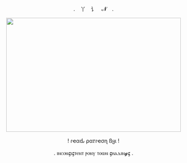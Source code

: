 <p align="center"> . 丫 讠 𝓝 .

<p align="center">
  <img width="460" height="300" src="https://i.pinimg.com/originals/2e/db/a4/2edba48745736beae36a6b90a77df47e.gif">
</p>
<p align="center"> ! ɾҽαԃ ρα𝜏ɾҽσɳ ßყι !
<p align="center">  . ⲓⲛⲥⲟⲛ𝛓ⲓ𝛓ⲧⲉⲛⲧ ⲣⲟⲛⲩ ⲧⲟⲱⲛ 𝛓ⲏⲁⲇⲓⲛ𝓰𝛓 . 
